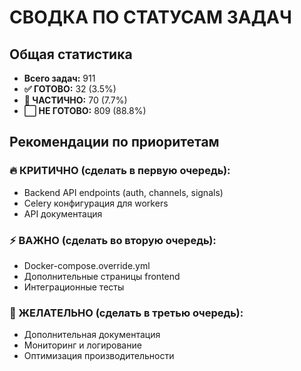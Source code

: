 # СВОДКА ПО СТАТУСАМ ЗАДАЧ

## Общая статистика

- **Всего задач:** 911
- **✅ ГОТОВО:** 32 (3.5%)
- **🔄 ЧАСТИЧНО:** 70 (7.7%)
- **⬜ НЕ ГОТОВО:** 809 (88.8%)

## Рекомендации по приоритетам

### 🔥 КРИТИЧНО (сделать в первую очередь):
- Backend API endpoints (auth, channels, signals)
- Celery конфигурация для workers
- API документация

### ⚡ ВАЖНО (сделать во вторую очередь):
- Docker-compose.override.yml
- Дополнительные страницы frontend
- Интеграционные тесты

### 📝 ЖЕЛАТЕЛЬНО (сделать в третью очередь):
- Дополнительная документация
- Мониторинг и логирование
- Оптимизация производительности